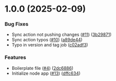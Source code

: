 # 1.0.0 (2025-02-09)


### Bug Fixes

* Sync action not pushing changes ([#11](https://github.com/TheodosiouTh/test-ci-cd/issues/11)) ([3b29871](https://github.com/TheodosiouTh/test-ci-cd/commit/3b29871bc57d8b37847a8fdf95740ba59a0483ae))
* Sync action typos ([#10](https://github.com/TheodosiouTh/test-ci-cd/issues/10)) ([a89de44](https://github.com/TheodosiouTh/test-ci-cd/commit/a89de44ab3dd9d668de2305f699953f8d45c698a))
* Typo in version and tag job ([c02adf3](https://github.com/TheodosiouTh/test-ci-cd/commit/c02adf3436bf5a1488ece0abda1b822e56ed9ae5))


### Features

* Boilerplate file ([#4](https://github.com/TheodosiouTh/test-ci-cd/issues/4)) ([2dc6886](https://github.com/TheodosiouTh/test-ci-cd/commit/2dc688679f1ff2d99a3c6df384133d8565adf22b))
* Initialize node app ([#13](https://github.com/TheodosiouTh/test-ci-cd/issues/13)) ([dffc634](https://github.com/TheodosiouTh/test-ci-cd/commit/dffc634bb2d4ab8071223abc071320b2703124de))
